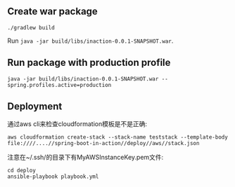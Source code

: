 
## Create war package

```
./gradlew build
```

Run `java -jar build/libs/inaction-0.0.1-SNAPSHOT.war`.

## Run package with production profile

```
java -jar build/libs/inaction-0.0.1-SNAPSHOT.war --spring.profiles.active=production
```


## Deployment

通过aws cli来检查cloudformation模板是不是正确:

```
aws cloudformation create-stack --stack-name teststack --template-body file:////....//spring-boot-in-action//deploy//aws//stack.json
```

注意在~/.ssh/的目录下有MyAWSInstanceKey.pem文件:

```
cd deploy
ansible-playbook playbook.yml
```